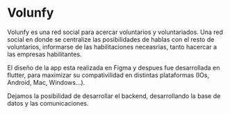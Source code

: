 # Volunfy

Volunfy es una red social para acercar voluntarios y voluntariados. 
Una red social en donde se centralize las posibilidades de hablas con el resto de voluntarios, informarse de las habilitaciones neceasrias, tanto hacercar a las empresas habilitantes.

El diseño de la app esta realizada en Figma y despues fue desarrollada en flutter, para maximizar su compativilidad en distintas plataformas (IOs, Android, Mac, Windows...).

Dejamos la posibilidad de desarrollar el backend, desarrollando la base de datos y las comunicaciones.
